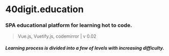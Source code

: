 # 40digit.education
### SPA educational platform for learning hot to code.
> Vue.js, Vuetify.js, codemirror  |  v 0.02
##### Learning process is divided into a few of levels with increasing difficulty.

